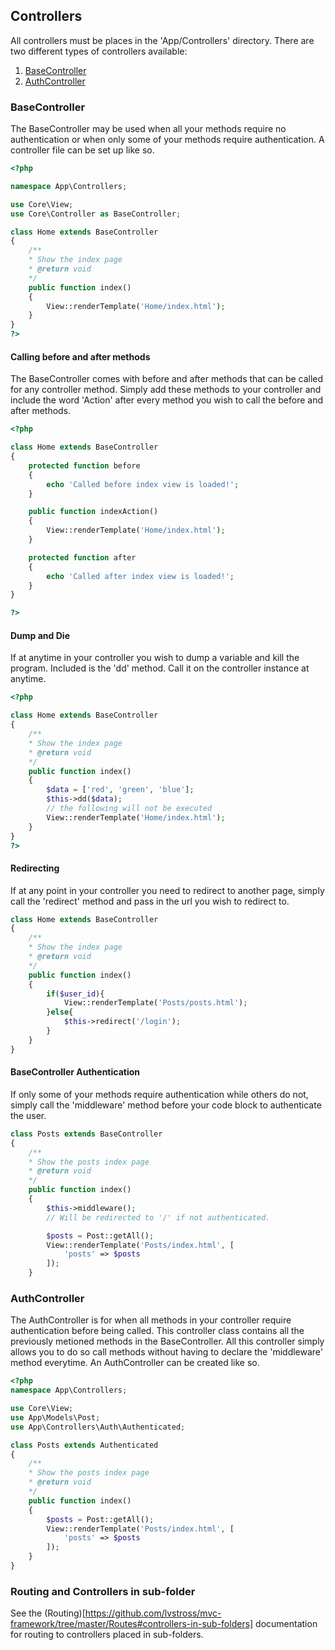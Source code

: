 ## Controllers

All controllers must be places in the 'App/Controllers' directory. There are two different types of
controllers available:

1. [BaseController](https://github.com/lvstross/mvc-framework/tree/master/Core/Controller.php)
2. [AuthController](https://github.com/lvstross/mvc-framework/tree/master/App/Controllers/Auth/AuthController.php)

### BaseController
The BaseController may be used when all your methods require no authentication or when only some of 
your methods require authentication. A controller file can be set up like so.

```php
<?php

namespace App\Controllers;

use Core\View;
use Core\Controller as BaseController;

class Home extends BaseController
{
    /**
    * Show the index page
    * @return void
    */
    public function index()
    {
        View::renderTemplate('Home/index.html');
    }
}
?>
```

#### Calling before and after methods
The BaseController comes with before and after methods that can be called for any controller method.
Simply add these methods to your controller and include the word 'Action' after every method you wish
to call the before and after methods. 

```php
<?php

class Home extends BaseController
{
    protected function before
    {
        echo 'Called before index view is loaded!';
    }

    public function indexAction()
    {
        View::renderTemplate('Home/index.html');
    }

    protected function after
    {
        echo 'Called after index view is loaded!';
    }
}

?>
```

#### Dump and Die

If at anytime in your controller you wish to dump a variable and kill the program. Included is the 'dd' 
method. Call it on the controller instance at anytime.

```php
<?php

class Home extends BaseController
{
    /**
    * Show the index page
    * @return void
    */
    public function index()
    {
        $data = ['red', 'green', 'blue'];
        $this->dd($data);
        // the following will not be executed
        View::renderTemplate('Home/index.html');
    }
}
?>
```

#### Redirecting
If at any point in your controller you need to redirect to another page, simply call the 'redirect' 
method and pass in the url you wish to redirect to. 

```php
class Home extends BaseController
{
    /**
    * Show the index page
    * @return void
    */
    public function index()
    {
        if($user_id){
            View::renderTemplate('Posts/posts.html');
        }else{
            $this->redirect('/login');
        }
    }
}
```

#### BaseController Authentication
If only some of your methods require authentication while others do not, simply call the 'middleware' 
method before your code block to authenticate the user.

```php
class Posts extends BaseController
{
    /**
    * Show the posts index page
    * @return void
    */
    public function index()
    {
        $this->middleware();
        // Will be redirected to '/' if not authenticated.

        $posts = Post::getAll();
        View::renderTemplate('Posts/index.html', [
            'posts' => $posts
        ]);
    }
```

### AuthController
The AuthController is for when all methods in your controller require authentication before being 
called. This controller class contains all the previously metioned methods in the BaseController. All 
this controller simply allows you to do so call methods without having to declare the 'middleware' method 
everytime. An AuthController can be created like so.

```php
<?php
namespace App\Controllers;

use Core\View;
use App\Models\Post;
use App\Controllers\Auth\Authenticated;

class Posts extends Authenticated
{
    /**
    * Show the posts index page
    * @return void
    */
    public function index()
    {
        $posts = Post::getAll();
        View::renderTemplate('Posts/index.html', [
            'posts' => $posts
        ]);
    }
}
```

### Routing and Controllers in sub-folder
See the (Routing)[https://github.com/lvstross/mvc-framework/tree/master/Routes#controllers-in-sub-folders] 
documentation for routing to controllers placed in sub-folders.